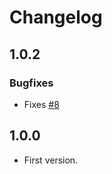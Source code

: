 # Changelog

## 1.0.2

### Bugfixes

* Fixes [#8](https://github.com/gbataille/envstatus/issues/8)

## 1.0.0

* First version.
